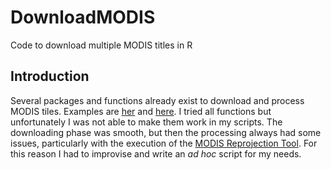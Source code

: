 # DownloadMODIS
Code to download multiple MODIS titles in R

## Introduction
Several packages and functions already exist to download and process MODIS tiles. Examples are [her](http://r-gis.net/?q=ModisDownload) and [here](https://cran.r-project.org/web/packages/rts/index.html). I tried all functions but unfortunately I was not able to make them work in my scripts. The downloading phase was smooth, but then the processing always had some issues, particularly with the execution of the [MODIS Reprojection Tool](https://lpdaac.usgs.gov/tools/modis_reprojection_tool).
For this reason I had to improvise and write an _ad hoc_ script for my needs.
